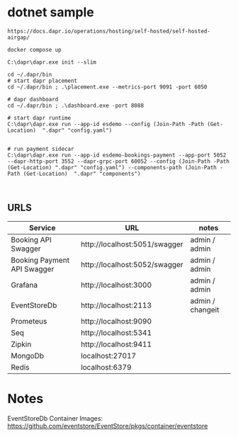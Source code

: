 ﻿# dotnet sample

```
https://docs.dapr.io/operations/hosting/self-hosted/self-hosted-airgap/

docker compose up

C:\dapr\dapr.exe init --slim

cd ~/.dapr/bin
# start dapr placement
cd ~/.dapr/bin ; .\placement.exe --metrics-port 9091 -port 6050

# dapr dashboard
cd ~/.dapr/bin ; .\dashboard.exe -port 8088

# start dapr runtime
C:\dapr\dapr.exe run --app-id esdemo --config (Join-Path -Path (Get-Location)  ".dapr" "config.yaml")


# run payment sidecar
C:\dapr\dapr.exe run --app-id esdemo-bookings-payment --app-port 5052 --dapr-http-port 3552 --dapr-grpc-port 60052 --config (Join-Path -Path (Get-Location) ".dapr" "config.yaml") --components-path (Join-Path -Path (Get-Location)  ".dapr" "components")



```
## URLS

| Service                     | URL                           | notes            |
|-----------------------------|-------------------------------|------------------|
| Booking API Swagger         | http://localhost:5051/swagger | admin / admin    |
| Booking Payment API Swagger | http://localhost:5052/swagger | admin / admin    |
| Grafana                     | http://localhost:3000         | admin / admin    |
| EventStoreDb                | http://localhost:2113         | admin / changeit |
| Prometeus                   | http://localhost:9090         |  |
| Seq                         | http://localhost:5341         |  |
| Zipkin                      | http://localhost:9411         |  |
| MongoDb                     | localhost:27017               |  |
| Redis                       | localhost:6379                |  |


# Notes

EventStoreDb Container Images: https://github.com/eventstore/EventStore/pkgs/container/eventstore

